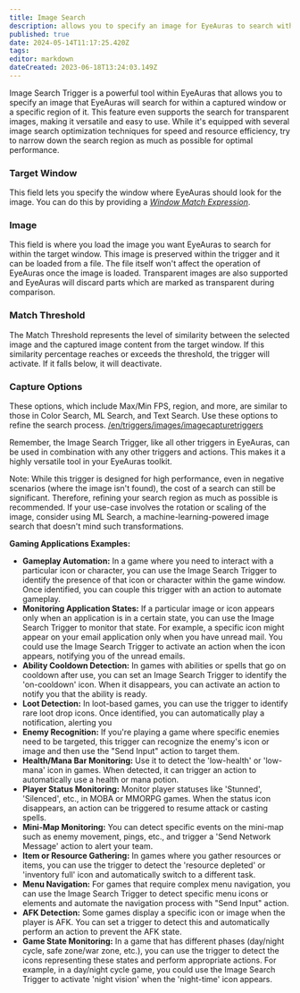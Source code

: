 ```yaml
---
title: Image Search
description: allows you to specify an image for EyeAuras to search within a captured window or region. Supporting transparent images, it employs optimization techniques for efficient, fast search.
published: true
date: 2024-05-14T11:17:25.420Z
tags: 
editor: markdown
dateCreated: 2023-06-18T13:24:03.149Z
---
```


Image Search Trigger is a powerful tool within EyeAuras that allows you to specify an image that EyeAuras will search for within a captured window or a specific region of it. This feature even supports the search for transparent images, making it versatile and easy to use. While it's equipped with several image search optimization techniques for speed and resource efficiency, try to narrow down the search region as much as possible for optimal performance.

### **Target Window**

This field lets you specify the window where EyeAuras should look for the image. You can do this by providing a [_Window Match Expression_](https://wiki.eyeauras.net/e/en/window-match-expressions).

### **Image**

This field is where you load the image you want EyeAuras to search for within the target window. This image is preserved within the trigger and it can be loaded from a file. The file itself won't affect the operation of EyeAuras once the image is loaded. Transparent images are also supported and EyeAuras will discard parts which are marked as transparent during comparison.

### **Match Threshold**

The Match Threshold represents the level of similarity between the selected image and the captured image content from the target window. If this similarity percentage reaches or exceeds the threshold, the trigger will activate. If it falls below, it will deactivate.

### **Capture Options**

These options, which include Max/Min FPS, region, and more, are similar to those in Color Search, ML Search, and Text Search. Use these options to refine the search process. [/en/triggers/images/imagecapturetriggers](/en/triggers/images/imagecapturetriggers)

Remember, the Image Search Trigger, like all other triggers in EyeAuras, can be used in combination with any other triggers and actions. This makes it a highly versatile tool in your EyeAuras toolkit.

Note: While this trigger is designed for high performance, even in negative scenarios (where the image isn't found), the cost of a search can still be significant. Therefore, refining your search region as much as possible is recommended. If your use-case involves the rotation or scaling of the image, consider using ML Search, a machine-learning-powered image search that doesn't mind such transformations.

**Gaming Applications Examples:**

-   **Gameplay Automation:** In a game where you need to interact with a particular icon or character, you can use the Image Search Trigger to identify the presence of that icon or character within the game window. Once identified, you can couple this trigger with an action to automate gameplay.
-   **Monitoring Application States:** If a particular image or icon appears only when an application is in a certain state, you can use the Image Search Trigger to monitor that state. For example, a specific icon might appear on your email application only when you have unread mail. You could use the Image Search Trigger to activate an action when the icon appears, notifying you of the unread emails.
-   **Ability Cooldown Detection:** In games with abilities or spells that go on cooldown after use, you can set an Image Search Trigger to identify the 'on-cooldown' icon. When it disappears, you can activate an action to notify you that the ability is ready.
-   **Loot Detection:** In loot-based games, you can use the trigger to identify rare loot drop icons. Once identified, you can automatically play a notification, alerting you
-   **Enemy Recognition:** If you're playing a game where specific enemies need to be targeted, this trigger can recognize the enemy's icon or image and then use the "Send Input" action to target them.
-   **Health/Mana Bar Monitoring:** Use it to detect the 'low-health' or 'low-mana' icon in games. When detected, it can trigger an action to automatically use a health or mana potion.
-   **Player Status Monitoring:** Monitor player statuses like 'Stunned', 'Silenced', etc., in MOBA or MMORPG games. When the status icon disappears, an action can be triggered to resume attack or casting spells.
-   **Mini-Map Monitoring:** You can detect specific events on the mini-map such as enemy movement, pings, etc., and trigger a 'Send Network Message' action to alert your team.
-   **Item or Resource Gathering:** In games where you gather resources or items, you can use the trigger to detect the 'resource depleted' or 'inventory full' icon and automatically switch to a different task.
-   **Menu Navigation:** For games that require complex menu navigation, you can use the Image Search Trigger to detect specific menu icons or elements and automate the navigation process with "Send Input" action.
-   **AFK Detection:** Some games display a specific icon or image when the player is AFK. You can set a trigger to detect this and automatically perform an action to prevent the AFK state.
-   **Game State Monitoring:** In a game that has different phases (day/night cycle, safe zone/war zone, etc.), you can use the trigger to detect the icons representing these states and perform appropriate actions. For example, in a day/night cycle game, you could use the Image Search Trigger to activate 'night vision' when the 'night-time' icon appears.